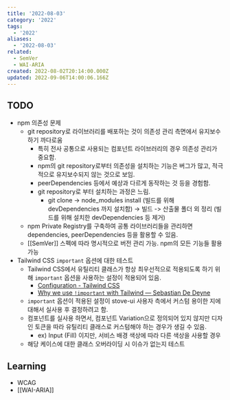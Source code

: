```yaml
---
title: '2022-08-03'
category: '2022'
tags:
  - '2022'
aliases:
  - '2022-08-03'
related:
  - SemVer
  - WAI-ARIA
created: 2022-08-02T20:14:00.000Z
updated: 2022-09-06T14:00:06.166Z
---
```


## TODO

- npm 의존성 문제
  - git repository로 라이브러리를 배포하는 것이 의존성 관리 측면에서 유지보수하기 까다로움
    - 특히 전사 공통으로 사용되는 컴포넌트 라이브러리의 경우 의존성 관리가 중요함.
    - npm의 git repository로부터 의존성을 설치하는 기능은 버그가 많고, 적극적으로 유지보수되지 않는 것으로 보임.
    - peerDependencies 등에서 예상과 다르게 동작하는 것 등을 경험함.
    - git repository로 부터 설치하는 과정은 느림.
      - git clone -> node_modules install (빌드를 위해 devDependencies 까지 설치함) -> 빌드 -> 산출물 폴더 외 정리 (빌드를 위해 설치한 devDependencies 등 제거)
  - npm Private Registry를 구축하여 공통 라이브러리들을 관리하면 dependencies, peerDependencies 등을 활용할 수 있음.
  - [[SemVer]] 스펙에 따라 명시적으로 버전 관리 가능. npm의 모든 기능들 활용 가능
- Tailwind CSS `important` 옵션에 대한 테스트
  - Tailwind CSS에서 유틸리티 클래스가 항상 최우선적으로 적용되도록 하기 위해 `important` 옵션을 사용하는 설정이 적용되어 있음.
    - [Configuration - Tailwind CSS](https://tailwindcss.com/docs/configuration#important)
    - [Why we use `!important` with Tailwind — Sebastian De Deyne](https://sebastiandedeyne.com/why-we-use-important-with-tailwind/)
  - `important` 옵션이 적용된 설정이 stove-ui 사용자 측에서 커스텀 용이한 지에 대해서 실사용 후 결정하려고 함.
  - 컴포넌트를 실사용 하면서, 컴포넌트 Variation으로 정의되어 있지 않지만 디자인 토큰을 따라 유틸리티 클래스로 커스텀해야 하는 경우가 생길 수 있음.
    - ex) Input (Fill) 이지만, 서비스 배경 색상에 따라 다른 색상을 사용할 경우
  - 해당 케이스에 대한 클래스 오버라이딩 시 이슈가 없는지 테스트

## Learning

- WCAG
- [[WAI-ARIA]]
